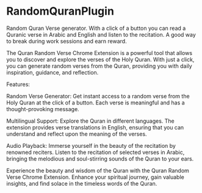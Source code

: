 # RandomQuranPlugin
Random Quran Verse generator. With a click of a button you can read a Quranic verse in Arabic and English and listen to the recitation. A good way to break during work sessions and earn reward.

The Quran Random Verse Chrome Extension is a powerful tool that allows you to discover and explore the verses of the Holy Quran. With just a click, you can generate random verses from the Quran, providing you with daily inspiration, guidance, and reflection.

Features:

Random Verse Generator: Get instant access to a random verse from the Holy Quran at the click of a button. Each verse is meaningful and has a thought-provoking message.

Multilingual Support: Explore the Quran in different languages. The extension provides verse translations in English, ensuring that you can understand and reflect upon the meaning of the verses.

Audio Playback: Immerse yourself in the beauty of the recitation by renowned reciters. Listen to the recitation of selected verses in Arabic, bringing the melodious and soul-stirring sounds of the Quran to your ears.

Experience the beauty and wisdom of the Quran with the Quran Random Verse Chrome Extension. Enhance your spiritual journey, gain valuable insights, and find solace in the timeless words of the Quran.
